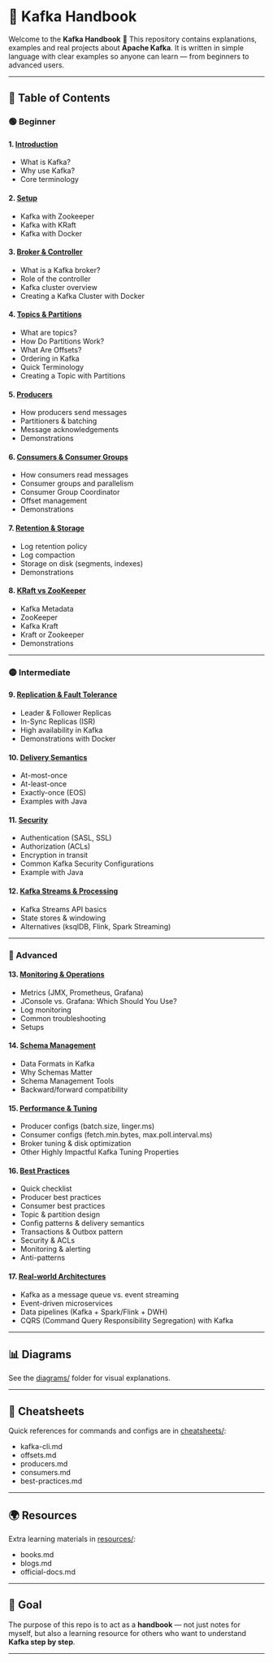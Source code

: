 # 📘 Kafka Handbook

Welcome to the **Kafka Handbook** 🚀
This repository contains explanations, examples and real projects about **Apache Kafka**.
It is written in simple language with clear examples so anyone can learn — from beginners to advanced users.

---

## 📂 Table of Contents

### 🟢 Beginner

#### 1. [Introduction](notes/01-introduction.md)

* What is Kafka?
* Why use Kafka?
* Core terminology

#### 2. [Setup](notes/02-setup.md)

* Kafka with Zookeeper
* Kafka with KRaft
* Kafka with Docker

#### 3. [Broker & Controller](notes/03-broker-controller.md)

* What is a Kafka broker?
* Role of the controller
* Kafka cluster overview
* Creating a Kafka Cluster with Docker

#### 4. [Topics & Partitions](notes/04-topics-partitions.md)

* What are topics?
* How Do Partitions Work?
* What Are Offsets?
* Ordering in Kafka
* Quick Terminology
* Creating a Topic with Partitions

#### 5. [Producers](notes/05-producers.md)

* How producers send messages
* Partitioners & batching
* Message acknowledgements
* Demonstrations

#### 6. [Consumers & Consumer Groups](notes/06-consumers.md)

* How consumers read messages
* Consumer groups and parallelism
* Consumer Group Coordinator
* Offset management
* Demonstrations

#### 7. [Retention & Storage](notes/07-retention-storage.md)

* Log retention policy
* Log compaction
* Storage on disk (segments, indexes)
* Demonstrations

#### 8. [KRaft vs ZooKeeper](notes/08-kraft-vs-zookeeper.md)

* Kafka Metadata
* ZooKeeper
* Kafka Kraft
* Kraft or Zookeeper
* Demonstrations

---

### 🟡 Intermediate

#### 9. [Replication & Fault Tolerance](notes/09-replication-fault-tolerance.md)

* Leader & Follower Replicas
* In-Sync Replicas (ISR)
* High availability in Kafka
* Demonstrations with Docker

#### 10. [Delivery Semantics](notes/10-delivery-semantics.md)

* At-most-once
* At-least-once
* Exactly-once (EOS)
* Examples with Java

#### 11. [Security](notes/11-security.md)

* Authentication (SASL, SSL)
* Authorization (ACLs)
* Encryption in transit
* Common Kafka Security Configurations
* Example with Java

#### 12. [Kafka Streams & Processing](notes/12-streams-processing.md)

* Kafka Streams API basics
* State stores & windowing
* Alternatives (ksqlDB, Flink, Spark Streaming)

---

### 🔴 Advanced

#### 13. [Monitoring & Operations](notes/13-monitoring-ops.md)

* Metrics (JMX, Prometheus, Grafana)
* JConsole vs. Grafana: Which Should You Use?
* Log monitoring
* Common troubleshooting
* Setups

#### 14. [Schema Management](notes/14-schema-management.md)

* Data Formats in Kafka
* Why Schemas Matter
* Schema Management Tools
* Backward/forward compatibility

#### 15. [Performance & Tuning](notes/15-performance-tuning.md)

* Producer configs (batch.size, linger.ms)
* Consumer configs (fetch.min.bytes, max.poll.interval.ms)
* Broker tuning & disk optimization
* Other Highly Impactful Kafka Tuning Properties

#### 16. [Best Practices](notes/16-best-practices.md)

* Quick checklist
* Producer best practices
* Consumer best practices
* Topic & partition design
* Config patterns & delivery semantics
* Transactions & Outbox pattern
* Security & ACLs
* Monitoring & alerting
* Anti-patterns

#### 17. [Real-world Architectures](notes/17-architectures.md)

* Kafka as a message queue vs. event streaming
* Event-driven microservices
* Data pipelines (Kafka + Spark/Flink + DWH)
* CQRS (Command Query Responsibility Segregation) with Kafka

---

## 📊 Diagrams

See the [diagrams/](diagrams/) folder for visual explanations.

---

## 📑 Cheatsheets

Quick references for commands and configs are in [cheatsheets/](cheatsheets/):

* kafka-cli.md
* offsets.md
* producers.md
* consumers.md
* best-practices.md

---

## 🌍 Resources

Extra learning materials in [resources/](resources/):

* books.md
* blogs.md
* official-docs.md

---

## 🎯 Goal

The purpose of this repo is to act as a **handbook** — not just notes for myself, but also a learning resource for others who want to understand **Kafka step by step**.

---
